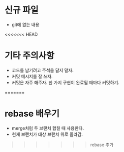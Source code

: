# 신규 파일

- git에 없는 내용

<<<<<<< HEAD
# 기타 주의사항

- 코드를 남기려고 주석을 달지 말자.
- 커밋 메시지를 잘 쓰자.
- 커밋은 자주 해주자. 한 가지 구현이 완료될 때마다 커밋하기.

=======
# rebase 배우기

- merge처럼 두 브랜치 합칠 때 사용한다.
- 현재 브랜치가 대상 브랜치 위로 올라감.
>>>>>>> rebase 추가

